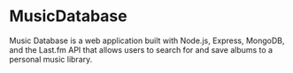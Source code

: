 # MusicDatabase
Music Database is a web application built with Node.js, Express, MongoDB, and the Last.fm API that allows users to search for and save albums to a personal music library.

